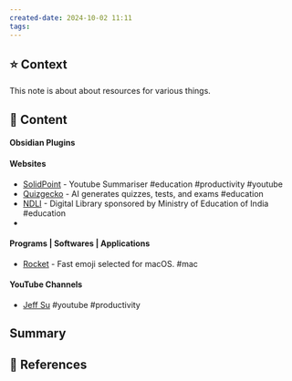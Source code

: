 ```yaml
---
created-date: 2024-10-02 11:11
tags: 
---
```


## ⭐️ Context
This note is about about resources for various things.

## 📝 Content

#### Obsidian Plugins

#### Websites
- [SolidPoint](https://solidpoint.ai/) - Youtube Summariser  #education #productivity #youtube 
- [Quizgecko](https://quizgecko.com/) - AI generates quizzes, tests, and exams #education
- [NDLI](https://ndl.iitkgp.ac.in/) - Digital Library sponsored by Ministry of Education of India #education 
- 

#### Programs | Softwares | Applications
- [Rocket](https://matthewpalmer.net/rocket/) - Fast emoji selected for macOS. #mac


#### YouTube Channels
- [Jeff Su](https://www.youtube.com/@JeffSu) #youtube #productivity


## Summary

## 🔗 References